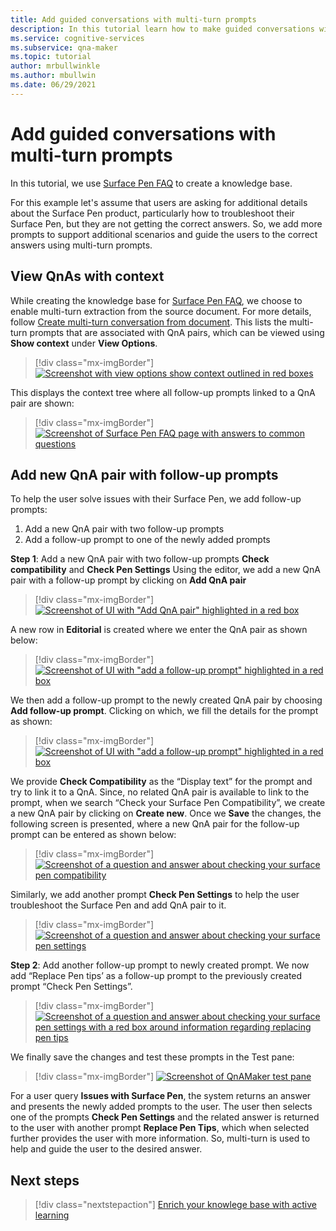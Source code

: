 ```yaml
---
title: Add guided conversations with multi-turn prompts
description: In this tutorial learn how to make guided conversations with multi-turn prompts.
ms.service: cognitive-services
ms.subservice: qna-maker
ms.topic: tutorial
author: mrbullwinkle
ms.author: mbullwin
ms.date: 06/29/2021
---
```


# Add guided conversations with multi-turn prompts

 In this tutorial, we use [Surface Pen FAQ](https://support.microsoft.com/surface/how-to-use-your-surface-pen-8a403519-cd1f-15b2-c9df-faa5aa924e98) to create a knowledge base.

For this example let's assume that users are asking for additional details about the Surface Pen product, particularly how to troubleshoot their Surface Pen, but they are not getting the correct answers. So, we add more prompts to support additional scenarios and guide the users to the correct answers using multi-turn prompts.

## View QnAs with context
While creating the knowledge base for [Surface Pen FAQ](https://support.microsoft.com/surface/how-to-use-your-surface-pen-8a403519-cd1f-15b2-c9df-faa5aa924e98), we choose to enable multi-turn extraction from the source document. For more details, follow [Create multi-turn conversation from document](../how-to/multiturn-conversation.md#create-a-multi-turn-conversation-from-a-documents-structure). This lists the multi-turn prompts that are associated with QnA pairs, which can be viewed using **Show context** under **View Options**.

> [!div class="mx-imgBorder"]
> [ ![Screenshot with view options show context outlined in red boxes]( ../media/guided-conversations/show-context.png) ]( ../media/guided-conversations/show-context.png#lightbox)

This displays the context tree where all follow-up prompts linked to a QnA pair are shown: 

> [!div class="mx-imgBorder"]
> [ ![Screenshot of Surface Pen FAQ page with answers to common questions]( ../media/guided-conversations/source.png) ]( ../media/guided-conversations/source.png#lightbox)

## Add new QnA pair with follow-up prompts

To help the user solve issues with their Surface Pen, we add follow-up prompts:

1.	Add a new QnA pair with two follow-up prompts
2.	Add a follow-up prompt to one of the newly added prompts

**Step 1**: Add a new QnA pair with two follow-up prompts **Check compatibility** and **Check Pen Settings**
Using the editor, we add a new QnA pair with a follow-up prompt by clicking on **Add QnA pair**

> [!div class="mx-imgBorder"]
> [ ![Screenshot of UI with "Add QnA pair" highlighted in a red box]( ../media/guided-conversations/add-pair.png) ]( ../media/guided-conversations/add-pair.png#lightbox)

A new row in **Editorial** is created where we enter the QnA pair as shown below:

> [!div class="mx-imgBorder"]
> [ ![Screenshot of UI with "add a follow-up prompt" highlighted in a red box]( ../media/guided-conversations/follow-up.png) ]( ../media/guided-conversations/follow-up.png#lightbox)

We then add a follow-up prompt to the newly created QnA pair by choosing **Add follow-up prompt**. Clicking on which, we fill the details for the prompt as shown:

> [!div class="mx-imgBorder"]
> [ ![Screenshot of UI with "add a follow-up prompt" highlighted in a red box]( ../media/guided-conversations/follow-up.png) ]( ../media/guided-conversations/follow-up.png#lightbox)

We provide **Check Compatibility** as the “Display text” for the prompt and try to link it to a QnA. Since, no related QnA pair is available to link to the prompt, when we search “Check your Surface Pen Compatibility”, we create a new QnA pair by clicking on **Create new**. Once we **Save** the changes, the following screen is presented, where a new QnA pair for the follow-up prompt can be entered as shown below:

> [!div class="mx-imgBorder"]
> [ ![Screenshot of a question and answer about checking your surface pen compatibility]( ../media/guided-conversations/check-compatibility.png) ]( ../media/guided-conversations/check-compatibility.png#lightbox)

Similarly, we add another prompt **Check Pen Settings** to help the user troubleshoot the Surface Pen and add QnA pair to it.

> [!div class="mx-imgBorder"]
> [ ![Screenshot of a question and answer about checking your surface pen settings]( ../media/guided-conversations/check-pen-settings.png) ]( ../media/guided-conversations/check-pen-settings.png#lightbox)

**Step 2**: Add another follow-up prompt to newly created prompt. We now add “Replace Pen tips’ as a follow-up prompt to the previously created prompt “Check Pen Settings”.

> [!div class="mx-imgBorder"]
> [ ![Screenshot of a question and answer about checking your surface pen settings with a red box around information regarding replacing pen tips]( ../media/guided-conversations/replace-pen-tips.png) ]( ../media/guided-conversations/replace-pen-tips.png#lightbox)

We finally save the changes and test these prompts in the Test pane: 

> [!div class="mx-imgBorder"]
> [ ![Screenshot of QnAMaker test pane]( ../media/guided-conversations/test-pane.png) ]( ../media/guided-conversations/test-pane.png#lightbox)

For a user query **Issues with Surface Pen**, the system returns an answer and presents the newly added prompts to the user. The user then selects one of the prompts **Check Pen Settings** and the related answer is returned to the user with another prompt **Replace Pen Tips**, which when selected further provides the user with more information. So, multi-turn is used to help and guide the user to the desired answer.

## Next steps

> [!div class="nextstepaction"]
> [Enrich your knowlege base with active learning](active-learning.md)